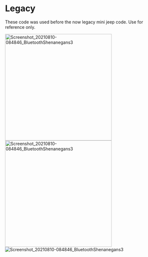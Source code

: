 # Legacy
These code was used before the now legacy mini jeep code. Use for reference only.
<p float="left">
  <img src="https://user-images.githubusercontent.com/77077715/132702961-c06383ac-07a3-4436-996c-c68ec8025180.jpg" alt="Screenshot_20210810-084846_BluetoothShenanegans3" width="350" height="350">
  <img src="https://user-images.githubusercontent.com/77077715/132702690-a71b742e-843f-45c2-98ea-2e2f6d923992.jpg" alt="Screenshot_20210810-084846_BluetoothShenanegans3" width="350" height="350">
  <img src="https://user-images.githubusercontent.com/77077715/132703315-34373bea-c028-4e19-a43a-2c3aabb67920.jpg" alt="Screenshot_20210810-084846_BluetoothShenanegans3"
</p>
